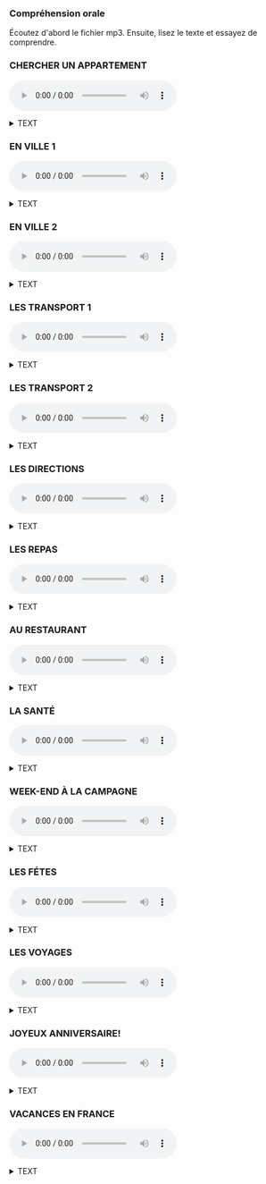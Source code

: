 ### Compréhension orale
Écoutez d'abord le fichier mp3. Ensuite, lisez le texte et essayez de comprendre.   

### CHERCHER UN APPARTEMENT
<audio controls src="https://storage.yandexcloud.net/public/112.opus"></audio>
<details><summary>TEXT</summary>
- Allo?<br>
- Bonjour, monsieur. J'appelle pour l'appartement dans le centre de Grenoble. Il y a une annonce sur internet. Est-ce que je peux avoir plus d'informations?<br>
- Oui, bien sůr! Qu'est-ce que vous voulez savoir ?<br> 
- Où se trouve l'appartement exactement?<br>
- ll se trouve rue Molière. C'est près de la place Victor Hugo.<br>
- Ah! C'est parfait. Ce n'est pas loin de mon travail. Et ilya un parking dans l'immeuble ? <br>
- Non, mais il y a un grand parking public près de l'immeuble.<br>
- D'accord! Et est-ce qu'il y a un ascenseur?<br>
- Oui, c'est un immeuble récent avec ascenseur.<br>
- Et dans la salle de bains, il y a une douche ou une baignoire?<br>
 -Une douche.<br>
- Et quels sont les meubles dans la chambre?<br>
 -Il y a un lit double, un bureau et deux armoires.<br>
- Ah, c'est bien! Et dans le séjour?<br>
- Alors, il y a une grande table avec des chaises, un canapé et une table basse avec une télévision.<br>
- Ok. Est-ce que je peux visiter l'appartement demain matin ?<br>
- Ah, désolé! Demain matin ce n'est pas possible. Demain après-midi, si vous voulez.<br>
- Euh... D'accord, demain après-midi alors.<br>
</details>

### EN VILLE 1
<audio controls src="https://storage.yandexcloud.net/public/115.opus"></audio>
<details><summary>TEXT</summary>
- Qu'est-ce que vous faites? <br>
- On va en ville pour faire des courses. Tu veux venir avec nous ? <br>
- Ben... Je ne sais pas. Vous allez où exactement? <br>
- Alors, d'abord, on doit passer à la banque pour retirer de l'argent. Ensuite, on doit aller à la pharmacie pour acheter des médicaments pour Léo, il est un peu malade. Et puis, on va à la poste pour envoyer un colis, et après on va au supermarché pour faire des courses. On n'a pas assez de nourriture pour ce soir. <br>
- Ah, euh... Moi, je reste ici alors, i'ai beaucoup de travail... <br>
- Oui, bien sûr. <br>
- Et puis le samedi, il y a beaucoup d'embouteillages et trop de monde en ville. <br>
- Ah! Oui, je sais. Moi non plus, je n'ai pas envie d'aller en ville, mais on n'a pas le choix. <br>
- Oui, je sais... Et vous n'allez pas à la boulangerie? On n'a pas assez de pain. <br>
- Non, on n'a pas le temps. Mais toi, tu peux peut-être trouver un peu de temps pour aller à la boulangerie, non? <br>
</details>

### EN VILLE 2
<audio controls src="https://storage.yandexcloud.net/public/116.opus"></audio>
<details><summary>TEXT</summary>
- Qu'est-ce que vous aimez dans votre
quartier?<br>
- Alors, j'adore les petits commerces de mon
quartier, comme la boulangerie et la boucherie. Les
vendeurs sont très sympathiques et chaleureux, et la
nourriture est de bonne qualité. En fait, je ne vais pas
SOuvent au supermarché, seulement quand je dois
acheter beaucoup de choses et que je n'ai pas assez
de temps pour aller dans tous les petits commerces.<br>
- Et quel est votre endroit préféré?<br>
- Euh.. Je pense que cest le parc, parce que c'est un endroit vraiment joli, agréable et calme. Il ya beaucoup de fleurs et d'arbres. On n'a pas l'impression d'être en ville. C'est l'endroit idéal pour se reposer.<br>
-D'après vous, qu'est-ce quil manque dans votre quartier ?<br>
-Je pense qu'il manque une bibliothèque. On doit aller au centre-ville pour emprunter des livres, ce n'est pas pratique.
</details>

### LES TRANSPORT 1
<audio controls src="https://storage.yandexcloud.net/public/120.opus"></audio>
<details><summary>TEXT</summary>
- Pardon, monsieur. Est-ce que vous savez comment aller à la bibliotheque Rousseau?<br>
- Oui, c'est très simple. Vous prenez le bus numéro 201 ou le numéro 490. Vous voyez, l'arrét est juste ici.
- Ah oui, d'accord. Et je descends oú?<br>
- Vous passez trois arrêts et vous descendez a larrét Gambetta, il y a une station de métro å cinguante mètres, juste à côté d'une boulangerie. Ensuite vous prenez le métro ligne 1.., euh... non, attendez. ligne 3... Oui, c'est ça, ligne 3, direction Verneuil, et vous descendez à la station Rousseau. La bíbliothèque est juste en face de la sortie de la station, à Côté d'une église.<br>
- D'accord! Merci beaucoup, monsieur!
</details>

### LES TRANSPORT 2
<audio controls src="https://storage.yandexcloud.net/public/121.opus"></audio>
<details><summary>TEXT</summary>
- Salut Juliette, tu as cours demain matin ?<br>
- Ah! Salut Simon. Oui, j'ai cours, je dois être à l'université à 8 heures.<br>
- Ah! Moi aussi. On y va ensemble, si tu veux.<br>
- Ok, tu veux y aller comment ? On prend ta voiture?<br>
- Ah non! Ma voiture est en panne. Mais on peut prendre le bus.<br>
- Ah! Je ne sais pas, il y a beaucoup de monde dans le bus le matin, et avec les embouteillages sur la route
on risque d'arriver en retard. Pourquoi pas en métro?<br>
- Oui, mais la station de métro est un peu loin, elle est à au moins 15 minutes à pied. Par contre, l'arrèt
de bus est juste à côté.<br>
- Ouais, c'est vrai... Sinon, on peut prendre le bus jusqu'à la station, et puis on continue avec le métro. C'est plus rapide je pense, ça prend environ 30 minutes.<br>
- Ok, on peut faire comme ça. Alors rendez-vous demainà 7 heures 20 devant chez toi.<br>
- Ca marche!À demain!
</details>

### LES DIRECTIONS
<audio controls src="https://storage.yandexcloud.net/public/127.opus"></audio>
<details><summary>TEXT</summary>
- Allo?<br>
- Salut Luc! C'est Amandine., Alors, quand est-ce que tu viens visiter mon nouvel appartement ?<br>
- Ah! Tu y habites déjà? Ben, écoute, je suis libre là, si tu veux je peux venir maintenant.<br>
- Ok. Je t'explique comment venir de chez toi à chez moi alors. Tu prends le métro?<br>
- Non, j'y vais à pied.<br>
- Ok. Alors, sors de chez toi et va à gauche sur la rue de la Paix. Ensuite, va tout droit jusqu'au carrefour avec l'avenue de Londres, il ya une station de métro.<br>
- Oui, oui, d'accord!<br>
- Ensuite, tourne à droite et va tout droit. - Ok. Ensuite, il y a le fleuve, non? Je dois traverser le pont?<br>
- Oui, mais ne traverse pas le premier pont. Tourne à gauche juste avant le fleuve et passe devant une station de métro. Fais 50 mètres, puis tourne à droite et traverse le deuxième pont. Mon immeuble est juste après ce pont, sur ta droite. C'est juste à côté d'une station de métro.<br>
- D'accord, et quel est le numéro de ton immeuble?<br>
- C'est le numéro 21.<br>
- Ok, et tu habites à quel étage?<br>
- Au troisième étage. C'est l'appartement numéro 312.<br>
- Ok!<br>
</details>

### LES REPAS
<audio controls src="https://storage.yandexcloud.net/public/133.opus"></audio>
<details><summary>TEXT</summary>
- Alors, qu'est-ce gu'on prépare pour le diner de ce soir? <br>
- En entrée, on peut faire une salade, non?<br>
- Euh... Ce n'est pas très original.. <br>
- Alors pourquoi pas une tarte à la tomate et une
salade ?<br>
- Oui, bonne idée !<br>
- Et puis, Comme plat principal on peut faire du bæuf avec quelques légumes.<br>
- Mais tu sais bien que François et Émilie sont végéta- riens. Ils ne mangent jamais de viande.<br>
- Ah! Alors on peut faire du poisson.<br>
- Mais non! Ils ne mangent jamais de poisson non plus.<br>
- Ah! Mais ils mangent des eufs et du fromage?<br>
- Oui, je crois... Bon alors, on peut faire un bon gratin de légumes.<br>
- Parfait! Et comme dessert?<br>
- On peut faire un gâteau au chocolat. Et puis, je vais acheter de la glace à la vanille pour accompagner le gâteau.<br>
- Ok! Et il faut acheter du fromage et du pain aussi. - Oui, bien sûr! Je vais acheter plusieurs types de fromages et quelques baguettes.<br>
- Et pour les enfants, qu'est-ce qu'on cuisine? Ils n'aiment rien...<br>
- On peut faire du poulet et des frites, ils aiment bien ça.<br>
- D'accord. Et pour le vin, on fait comment ? - Je vais acheter quelques bouteilles de vin de Bordeaux au magasin à côté de chez nous. Et i'achète de la bière aussi?<br>
- Non, personnen'aime la bière.<br>
- D'accord.<br>
- Alors je mets la table et je fais tout le ménage pendant que tu fais toutes les courses, ok?<br>
- D'accord. Á tout à l'heure!<br>
</details>


### AU RESTAURANT
<audio controls src="https://storage.yandexcloud.net/public/136.opus"></audio>
<details><summary>TEXT</summary>
- Bonsoir, madame! Bonsoir, monsieur! Vous
avez une réservation ?<br>
- Oui, nous avons réservé une table pour deuxc personnes au nom de Granger.<br>
- Ah, oui! Voici votre table et voici la carte. Vous désirez boire quelque chose en apéritif?<br>
- Oui, nous voudrions une bouteille de vin blanc, s'il vous plait.<br>
- Qu'est-ce que tu veux prendre en entrée? Tu veux partager une salade de champignons avec moi?<br>
- Oh, non, je n'en veux pas... Je préfère prendre une soupe.<br>
- Ok, et comme plat ?<br>
- Ah, regarde! Il y a du gratin dauphinois.<br>
- Ah, oui! Tu veuX en prendre?<br>
- Oui, et toi? Qu'est-ce que tu commandes ?<br>
- Oh, moi, j'ai envie de manger un steak tartare.<br>
Quelques minutes plus tard.<br>
- Voici le vin. Je peux prendre votre commande ?<br>
- Oui, en entrée, on voudrait une soupe et une salade de champignons, et puis, comme plat principal, on voudrait un steak tartare et un gratin dauphinois.<br>
- Très bien! Vous voulez de la salade ou des frites avec le steak tartare ?<br>
- Des frites, s'il vous plaît.<br>
- D'accord, et comme dessert ?<br>
- Moi, je n'ai pas très faim. Je voudrais un dessert léger. Une crème brûlée, je pense.<br>
- Ah, désolé madame! Iln'y en a plus. Et vous avez encore des glaces à la vanille ?<br>
- Oui, nous en avons encore.<br>
- D'accord, alors j'en prends une.<br>
- Ah.. Moi, j'hésite. Qu'est-ce que vous conseillez ?<br>
- Ah, notre tarte tatin faite maison est délicieuse!<br>
- Alors nous allons prendre une tarte tatin et une glace à la vanille.<br>
</details>

### LA SANTÉ
<audio controls src="https://storage.yandexcloud.net/public/140.opus"></audio>
<details><summary>TEXT</summary>
- Bonjour, mademoiselle. Qu'est-ce qui ne va pas?<br>
- Bonjour, docteur. Voilà, en ce moment, je prends rapidement du poids et je ne suis pas vraiment en forme. Je veux faire un régime, mais je ne sais pas comment faire.<br>
- Ok, dites-moi, qu'est-ce que vous mangez généralement pendant les repas?<br>
- En général, je n'ai pasle temps de cuisiner, alors je fais souvent des pâtes, c'est rapide.<br>
- D'accord, je vois. Et vous en mangez combien de fois par semaine ?<br>
- Euh... Environ une fois par jour, généralement le midi.<br>
- Et vous pensez que vous mangez suffisamment de fruits et de légumes? Vous en mangez aussi une fois par jour?<br>
- Non... Je n'en mange pas très souvent.<br>
- D'accord. Et quel type de viande est-ce que vous mangez?<br>
- Je mange beaucoup de viande rouge, j'adore le beuf par exemple.<br>
- Vous savez quil ne faut pas manger trop de viande rouge, ce n'est pas bon pour la santé. Par contre, il faut consommer plus de légumes. Et du sucre? Vous en mangez beaucoup?<br>
- Oui! J'adore le chocolat. Mais je sais qu'il ne faut pas trop en manger.<br>
- Exactement! Essayez de ne pas en manger trop souvent. Et vous faites du sport?<br>
- Euh... non... Parfois je fais du vélo, mais rarement. Alors, pour être en bonne santé, vous avez besol de faire du sport plus régulièrement, de la natation ou un footing par exemple. Et je pense que vou manquez de vitamines aussi, je vais vous en prescrire. Voici votre ordonnance.<br>
- Trés bien docteur, merci pour vos conselts.
 </details>

### WEEK-END À LA CAMPAGNE
<audio controls src="https://storage.yandexcloud.net/public/144.opus"></audio>
<details><summary>TEXT</summary>
- Salut Anais, qu'est-ce que tu vas faire ce week-end? Tu as des projets?<br>
- Oui, avec Christophe et les enfants, nous allons partir à la campagne. On n'a pas envie de rester ici ce week-end. On va sûrement faire du camping. Et toi? Qu'est-ce que tu vas faire?<br>
- Oh, moi, je ne sais pas encore ce que je vais faire.<br>
- Ah! Alors viens avec nous! Tu vas voir, ça va être sympa.<br>
- Oui, pourquoi pas? Mais je n'ai pas de tente.<br>
- Oh, pas de problème! Nous en avons trois.<br>
- D'accord! Et qu'est-ce qu'on va faire là-bas? Alors, samedi, on va aller au lac pour faire du bateau et se baigner, et peut-être qu'on va faire un pique-nique aussi. Et puis, dimanche, Christophe va aller visiter une ferme avec les enfants. Ils vont aller voir des vaches, des cochons, des poules, des chevaux, des moutons... Je pense qu'ils vont bien s'amuser. Et puis, ils vont peut-être faire de l'équitation aussi. Mais nous deux, on va rester au camping pour se reposer. Il y a une piscine, on va pouvoir se baigner et bronzer tranquillement.<br>
- Ah oui ! Parfait!Je pense que ça va être un week-end vraiment sympa.
</details>

### LES FÉTES
<audio controls src="https://storage.yandexcloud.net/public/147.opus"></audio>
<details><summary>TEXT</summary>
- Salut Claire. Bonne année!<br>
- Ah! Salut Virginie. Bonne année à toi aussi ! Meilleurs veux ! Alors, qu'est-ce que tu as fait pour le Jour de l'an?<br>
- Oh, j'ai passé le Nouvel An chez moi avec ma famille. Nous avons invité mes cousins.<br>
- Ah, tu as invité ton cousin Marc aussi ?<br>
- Oui, mais il n'a pas pu venir. Mais bon, le 31 après-midi, nous avons fait des courses, puis nous avons cuisiné avec les enfants. Et puis, le soir, nous avons fait un grand repas. J'ai passé une bonne soirée ! Nous avons bien mangé et bien discuté. Les enfants ont joué ensemble et ont chanté des chansons de Noël. Et toi, tu as passé le Nouvel An avec qui?<br>
- Moi, j'ai passé la soirée chez des amis, Alice et Guillaume. J'ai rencontré plein de gens sympas. Nous avons dansé, nous avons bien mangé et nous avons beaucoup bu aussi. Et puis, vers minuit, Guilaume m'a présenté son nouveau voisin, Simon. Il est beau, très sympathique, intéressant, amusant.. Nous avons discuté to ute la nuit, je n'ai presque pas dormi.<br>
- Ah bon ? Et tu vas le revoir?<br>
- Oui, il a pris mon numéro de téléphone. Et puis, le lendemain, il m'a téléphoné pour m'inviter à un concert samedi soir...<br>
- Ah super ! Et tu vas y aller ?<br>
- Ben oui, bien sûr! -Eh ben, tu as enfin trouvé un homme suffisamment bien pour toi. Je vois que l'année commence bien!<br>
</details>

### LES VOYAGES
<audio controls src="https://storage.yandexcloud.net/public/150.opus"></audio>
<details><summary>TEXT</summary>
- Alors comment s'est passé votre voyage? Vous ètes allés en Espagne, non? Oui, mais, ça ne s'est pas très bien passé.<br>
- Ah bon ? Pourquoi?<br>
- Oh, le premier jour, notre avion a eu du retard, nous avons dů attendre à l'aéroport pendant trois heures, et nous sommes donc arrivés à Barcelone avec trois heures de retard. Ensuite, nous sommes allés à l'hôtel, puis quand nous sommes sortis pour aller en ville, quelqu'un a volė le portefeuille de Sébastien.<br>
- Ah bon? Comment?<br>
- Je ne sais pas, dans le métro... On a volé tout mon argent et ma carte bancaire. Heureusement, on n'a pas pris mon passeport.<br>
- Et qu'est-ce que vous avez fait?<br>
- Ben, nous sommes allés à la police pour déclarer le vol. Mais ils n'ont pas pu retrouver le voleur.
- Et nous avons appelé la banque pour bloquer ma carte aussi.<br>
- Et comment vous avez fait pour payer le reste des vacances?<br>
- Lorène a payé avec sa carte bancaire.<br>
- Oui. Et puis ensuite, le deuxième jour, il a plu toute la journée, donc on a visité quelques musées et la cathédrale. Mais on ne s'est pas promenés dans les rues, ni dans les parcs, et on n'a pas pu aller à la plage. Et le troisième jour, je suis tombée malade.<br>
- Ah bon?<br>
- Oui, j'ai eu beaucoup de fièvre et très mal au ventre. Je suis restée au lit pendant deux jours.<br>
- Oh! Ma pauvre ! Et toi, Sébastien, qu'est-ce que tu as fait?<br>
- Oh, moi, je suis resté avecelle. Et je me suis promené un peu aussi. Mais tout seul, ce n'est pas parei.<br>
- Et ensuite?<br>
- Ben, ensuite on est rentrés. C'était la fin des vacances.<br>
- Eh ben.. Vous n'avez vraiment pas eu de chance!<br>
 </details>


### JOYEUX ANNIVERSAIRE!
<audio controls src="https://storage.yandexcloud.net/public/152.opus"></audio>
<details><summary>TEXT</summary>
- Salut Marine!
- Salut Lucas! Tu as une idée de cadeau pour l'anni- versaire d'Élodie?<br>
- Ah, c'est son anniversaire ? Elle ne me l'a pas dít.<br>
- Oui, c'est samedi. Mais je ne sais pas si elle va le fêter.<br>
- On pourrait lui organiser une soirée surprise, non ?<br>
- Oui bonne idée! On peut inviter ses amis de l'université et de son club de théâtre. Je vais leur téléphoner pour les inviter. Et son frère aussi, on l'invite, non?<bR>
- Oui, bien sûr, ils s'entendent très bien. Et pourquoi pas ses voisins, Maxime et Charlotte?<br>
- Euh.. non, je crois qu'Elodie ne les aime pas trop... Et où est-ce qu'on peut la faire cette fête ?<br>
- On peut peut-être la faire chez son frère. Je vais l'appeler pour lui demander son avis, je le connais bien. J'espère qu'il pourra nous aider à l'organiser.<br>
- Et on doit faire les courses aussi, pour la nourriture et les boissons.<br>
- Ok, on peut les faire ensemble demain matin si tu veux.<br>
- Ça marche! Et qu'est-ce qu'on lui achète comme cadeau?<br>
- Pourquoi pas un bijou?<br>
- Ah! Je ne sais pas, c'est un peu banal, et puis elle en a déjà beaucoup. Mais on peut lui offrir une machine à café, elle n'en a pas.<br>
- Oui, c'est un cadeau utile, mais un peu cher, non?<br>
- Oui, mais... nous pouvons demander aux invités de participer à l'achat du cadeau... Je pense qu'ils vont accepter.<br>
 </details>

 ### VACANCES EN FRANCE
<audio controls src="https://storage.yandexcloud.net/public/155.opus"></audio>
<details><summary>TEXT</summary>
- Tiens, salut Marion!<br>
- Salut Chloé! Alors, tu as passé de bonnes vacances? Tu es partie où ?<br>
- Je suis allée en Provence avec David.<br>
- Ah génial! C'était bien?<br>
- Oh, oui! J'ai passé de meilleures vacances que l'année dernière, il a fait beaucoup plus beau.<br>
- Vous ètes allés où exactement?<br>
- Nous avons visité Avignon, Marseille et Nice. Mais nous avons passé beaucoup plus de temps à la campagne qu'en ville.<br>
- Ah d'accord. Et ily avait beaucoup de touristes?<br>
- Oui, mais pas autant qu'à Paris. Et puis dans le sud, les gens sont plus sympas et moins stressés que les Parisiens, c'est vraiment agréable. Et toi alors, tu es allée où ?<br>
- Moi, je suis allée à Bordeaux chez une amie, c'était super!<br>
- Ah, tu as dû boire beaucoup de vin alors.<br>
- Oh oui! Et je le trouve meilleur que le vin de Bourgogne.<br>
- Tu es allée à la plage, non? Tu es plus bronzée qu'avant.<br>
- Oui, à l'océan Atlantique. C'était génial! Il y a beaucoup plus de vagues que dans la Méditerranée.<br>
- Oui, je sais. J'y suis allée il y a deux ans et jai passé de super vacances, aussi bonnes que cette année.<br>
  </details>
